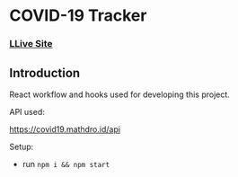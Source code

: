 # COVID-19 Tracker

### [LLive Site](#)


## Introduction

React workflow and hooks used for developing this project.



API used:
 
 https://covid19.mathdro.id/api

Setup:
- run ```npm i && npm start```
